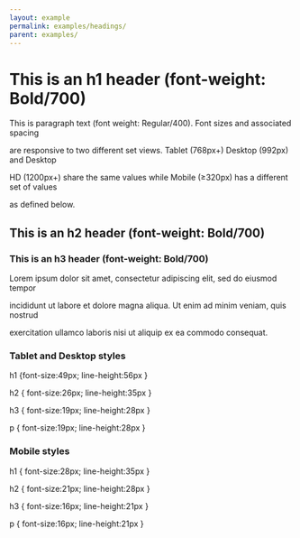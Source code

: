 ```yaml
---
layout: example
permalink: examples/headings/
parent: examples/
---
```


<h1>This is an h1 header (font­-weight: Bold/700)</h1>

<p>This is paragraph text (font­ weight: Regular/400). Font­ sizes and associated spacing

are responsive to two different set views. Tablet (768px+) Desktop (992px) and Desktop

HD (1200px+) share the same values while Mobile (≥320px) has a different set of values

as defined below.</p>

<h2>This is an h2 header (font­-weight: Bold/700)</h2>

<h3>This is an h3 header (font­-weight: Bold/700)</h3>

<p>Lorem ipsum dolor sit amet, consectetur adipiscing elit, sed do eiusmod tempor

incididunt ut labore et dolore magna aliqua. Ut enim ad minim veniam, quis nostrud

exercitation ullamco laboris nisi ut aliquip ex ea commodo consequat.</p>

<h3>Tablet and Desktop styles</h3>

<p>h1 {font­-size:49px; line-­height:56px }<br>

h2 { font­-size:26px; line­-height:35px }<br>

h3 { font­-size:19px; line­-height:28px }<br>

p { font-­size:19px; line­-height:28px }</p>

<h3>Mobile styles</h3>

<p>h1 { font-­size:28px; line­-height:35px }<br>

h2 { font-­size:21px; line­-height:28px }<br>

h3 { font-­size:16px; line-­height:21px }<br>

p { font-­size:16px; line-­height:21px }</p>